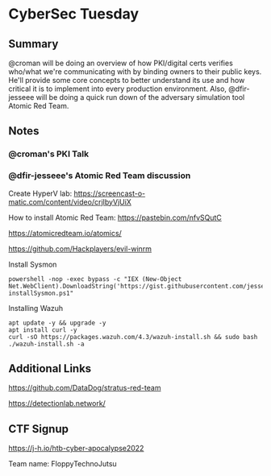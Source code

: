 # CyberSec Tuesday

## Summary

@croman will be doing an overview of how PKI/digital certs verifies who/what we're communicating with by binding owners to their public keys. He'll provide some core concepts to better understand its use and how critical it is to implement into every production environment. Also, @dfir-jesseee will be doing a quick run down of the adversary simulation tool Atomic Red Team.

## Notes


### @croman's PKI Talk

### @dfir-jesseee's Atomic Red Team discussion

Create HyperV lab: https://screencast-o-matic.com/content/video/crjIbyVjUiX

How to install Atomic Red Team: https://pastebin.com/nfvSQutC

https://atomicredteam.io/atomics/

https://github.com/Hackplayers/evil-winrm

Install Sysmon

```
powershell -nop -exec bypass -c "IEX (New-Object Net.WebClient).DownloadString('https://gist.githubusercontent.com/jessefmoore/d0a6325b4133b05a9a18096fdc8a8c78/raw/fd489ab49506409faf8c75bd3dc975a0b5b20f91/installSysmon.ps1'); installSysmon.ps1"
```


Installing Wazuh

```
apt update -y && upgrade -y
apt install curl -y
curl -sO https://packages.wazuh.com/4.3/wazuh-install.sh && sudo bash ./wazuh-install.sh -a
```

## Additional Links

https://github.com/DataDog/stratus-red-team

https://detectionlab.network/


## CTF Signup 

https://j-h.io/htb-cyber-apocalypse2022

Team name: FloppyTechnoJutsu